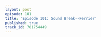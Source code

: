 ```yaml
---
layout: post
episode: 101
title: 'Episode 101: Sound Break--Ferrier'
published: true
track_id: 781754449
---
```

<div class='list post-player' track='{{page.track_id}}'></div>
